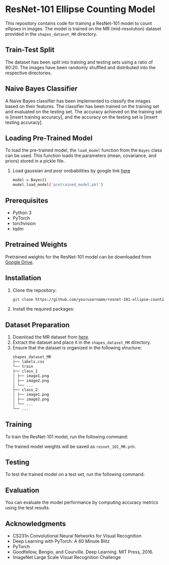 # ResNet-101 Ellipse Counting Model

This repository contains code for training a ResNet-101 model to count ellipses in images. The model is trained on the MR (mid-resolution) dataset provided in the `shapes_dataset_MR` directory.

## Train-Test Split

The dataset has been split into training and testing sets using a ratio of 80:20. The images have been randomly shuffled and distributed into the respective directories. 

## Naive Bayes Classifier

A Naive Bayes classifier has been implemented to classify the images based on their features. The classifier has been trained on the training set and evaluated on the testing set. The accuracy achieved on the training set is [insert training accuracy], and the accuracy on the testing set is [insert testing accuracy].

## Loading Pre-Trained Model

To load the pre-trained model, the `load_model` function from the `Bayes` class can be used. This function loads the parameters (mean, covariance, and priors) stored in a pickle file.
1. Load gaussian and posr orobabilities by google link [here](https://drive.google.com/drive/folders/19lrEzhurVV_V4UZEmgG3Rab_XS87RO4H?usp=sharing)
    ```bash
    model = Bayes()
    model.load_model('pretrained_model.pkl')


## Prerequisites
- Python 3
- PyTorch
- torchvision
- tqdm

## Pretrained Weights
Pretrained weights for the ResNet-101 model can be downloaded from [Google Drive](https://drive.google.com/drive/folders/19lrEzhurVV_V4UZEmgG3Rab_XS87RO4H?usp=sharing).

## Installation
1. Clone the repository:
    ```bash
    git clone https://github.com/yourusername/resnet-101-ellipse-counting.git
2. Install the required packages:


## Dataset Preparation
1. Download the MR dataset from [here](http://george-vogiatzis.org/MScAI/shapes_dataset_MR.zip).
2. Extract the dataset and place it in the `shapes_dataset_MR` directory.
3. Ensure that the dataset is organized in the following structure:
    ```bash
    shapes_dataset_MR
    ├── labels.csv
    └── train
    ├── class_1
    │ ├── image1.png
    │ ├── image2.png
    │ └── ...
    ├── class_2
    │ ├── image1.png
    │ ├── image2.png
    │ └── ...
    └── ...
## Training
To train the ResNet-101 model, run the following command:


The trained model weights will be saved as `resnet_101_MR.pth`.

## Testing
To test the trained model on a test set, run the following command:




## Evaluation
You can evaluate the model performance by computing accuracy metrics using the test results.

## Acknowledgments
- CS231n Convolutional Neural Networks for Visual Recognition
- Deep Learning with PyTorch: A 60 Minute Blitz
- PyTorch
- Goodfellow, Bengio, and Courville. Deep Learning. MIT Press, 2016.
- ImageNet Large Scale Visual Recognition Challenge
